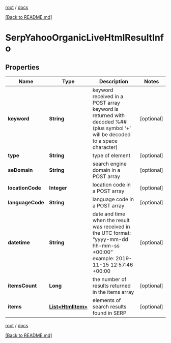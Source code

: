 [root](./../ "root") / [docs](./ "docs")

[[Back to README.md]](./../README.md "[Back to README.md]")

# SerpYahooOrganicLiveHtmlResultInfo

## Properties

| Name | Type | Description | Notes |
|------------ | ------------- | ------------- | -------------|
|**keyword** | **String** | keyword received in a POST array keyword is returned with decoded %## (plus symbol ‘+’ will be decoded to a space character) |  [optional] |
|**type** | **String** | type of element |  [optional] |
|**seDomain** | **String** | search engine domain in a POST array |  [optional] |
|**locationCode** | **Integer** | location code in a POST array |  [optional] |
|**languageCode** | **String** | language code in a POST array |  [optional] |
|**datetime** | **String** | date and time when the result was received in the UTC format: “yyyy-mm-dd hh-mm-ss +00:00” example: 2019-11-15 12:57:46 +00:00 |  [optional] |
|**itemsCount** | **Long** | the number of results returned in the items array |  [optional] |
|**items** | [**List&lt;HtmlItem&gt;**](HtmlItem.md) | elements of search results found in SERP |  [optional] |

[root](./../ "root") / [docs](./ "docs")

[[Back to README.md]](./../README.md "[Back to README.md]")